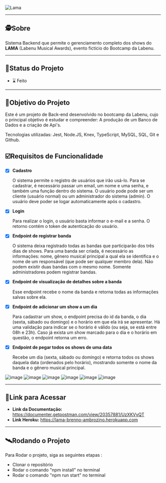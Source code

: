 ![Lama](https://user-images.githubusercontent.com/99096015/180623701-35af70df-74bf-448d-a060-8cd6b25b39f2.png)



---

##  🕵Sobre


Sistema Backend que permite o gerenciamento completo dos shows do **LAMA** (Labenu Musical Awards), evento fictício do Bootcamp da Labenu.

---
##  🧭Status do Projeto

 - ⌛ Feito

---

##  🎯Objetivo do Projeto

Este é um projeto de Back-end desenvolvido no bootcamp da Labenu, cujo o principal objetivo é estudar e compreender: A produção de um Banco de Dados e a criação de Api's.

Tecnologias utilizadas: Jest, Node.JS, Knex, TypeScript, MySQL, SQL, Git e Github.


## ☑️Requisitos de Funcionalidade

- [x] **Cadastro**

  O sistema permite o registro de usuários que irão usá-lo. Para se cadastrar, é necessário passar um email, um nome e uma senha, e também uma função dentro do sistema. O usuário pode pode ser um cliente (usuário normal) ou um administrador do sistema (admin). O usuário deve poder se logar automaticamente após o cadastro.

- [x] **Login**

  Para realizar o login, o usuário basta informar o e-mail e a senha. O retorno contém o token de autenticação do usuário.

- [x] **Endpoint de registrar banda**

  O sistema deixa registrado todas as bandas que participarão dos três dias de shows. Para uma banda ser criada, é necessário as informações: nome, gênero musical principal a qual ela se identifica e o nome de um responsável (que pode ser qualquer membro dela). Não podem existir duas bandas com o mesmo nome. Somente administradores podem registrar bandas.

- [x] **Endpoint de visualização de detalhes sobre a banda** 

  Esse endpoint recebe o nome da banda e retorna todas as informações salvas sobre ela.

- [x] **Endpoint de adicionar um show a um dia**

  Para cadastrar um show, o endpoint precisa do id da banda, o dia (sexta, sábado ou domingo) e o horário em que ela irá se apresentar. Há uma validação para indicar se o horário é válido (ou seja, se está entre 08h e 23h). Caso já exista um show marcado para o dia e o horário em questão, o endpoint retorna um erro. 

- [x] **Endpoint de pegar todos os shows de uma data**
  
  Recebe um dia (sexta, sábado ou domingo) e retorna todos os shows daquela data (ordenados pelo horário), mostrando somente o nome da banda e o gênero musical principal.

![image](https://user-images.githubusercontent.com/99096015/180623858-bd18231d-b0df-4dd4-95c8-57108ec1dca1.png) 
![image](https://user-images.githubusercontent.com/99096015/180623863-6f753ba8-dd39-487a-8177-4c6b0c3e191c.png)
![image](https://user-images.githubusercontent.com/99096015/180623888-1f924e57-c05f-4a6f-ae04-de5a59e3e71b.png)
![image](https://user-images.githubusercontent.com/99096015/180624070-b38c9a76-9b3d-4331-96ae-77e01fe08af8.png)
![image](https://user-images.githubusercontent.com/99096015/180623907-6c142159-2b48-4d53-853f-b44a56662c84.png)
![image](https://user-images.githubusercontent.com/99096015/180624084-b73e4d20-94cc-402e-bf87-e253e701209d.png)





---

## 🔗Link para Acessar

- **Link da Documentação:** https://documenter.getpostman.com/view/20357881/UzXKVyQT
- **Link Heroku:** https://lama-brenno-ambrozino.herokuapp.com

---


## 🛰Rodando o Projeto

Para Rodar o projeto, siga as seguintes etapas :

- Clonar o repositório
- Rodar o comando "npm install" no terminal
- Rodar o comando "npm run start" no terminal
